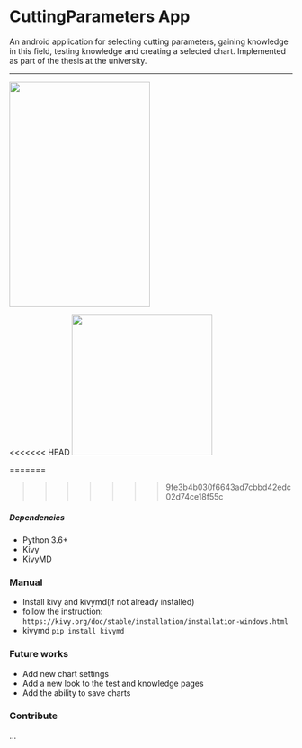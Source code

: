 # CuttingParameters App
An android application for selecting cutting parameters,
gaining knowledge in this field, testing knowledge and
creating a selected chart. Implemented as part of the thesis at
the university.
<hr>
<img src="appvideo/App.gif" width="250" height="400"/>

<<<<<<< HEAD
<img src="/appvideo/App.gif" width="250" height="250"/>

=======
>>>>>>> 9fe3b4b030f6643ad7cbbd42edc02d74ce18f55c
##### Dependencies
- Python 3.6+
- Kivy
- KivyMD

### Manual
- Install kivy and kivymd(if not already installed)
- follow the instruction: `https://kivy.org/doc/stable/installation/installation-windows.html`
- kivymd `pip install kivymd`

### Future works
- Add new chart settings
- Add a new look to the test and knowledge pages
- Add the ability to save charts

### Contribute
...
